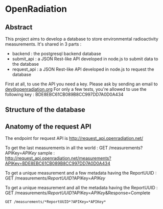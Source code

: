 # OpenRadiation
## Abstract
This project aims to develop a database to store environmental radioactivity measurements. It's shared in 3 parts : 
* backend : the postgresql backend database
* submit_api : a JSON Rest-like API developed in node.js to submit data to the database
* request_api : a JSON Rest-like API developed in node.js to request the database

First at all, to use the API you need a key. Please ask by sending an email to [dev@openradiation.org](mailto:dev@openradiation.org)
For only a few tests, you're allowed to use the following key : BDE8EBC61CB089B8CC997DD7A0D0A434

## Structure of the database


## Anatomy of the request API

The endpoint for request API is http://request_api.openradiation.net/

To get the last measurements in all the world :
    GET /measurements?APIKey=*APIKey*
    sample : http://request_api.openradiation.net/measurements?APIKey=BDE8EBC61CB089B8CC997DD7A0D0A434

To get a unique measurement and a few metadata having the ReportUUID : 
    GET /measurements/*ReportUUID*?APIKey=*APIKey*
    
To get a unique measurement and all the metadata having the ReportUUID :  
    GET /measurements/*ReportUUID*?APIKey=*APIKey*&Response=Complete

    GET /measurements/*ReportUUID*?APIKey=*APIKey*







